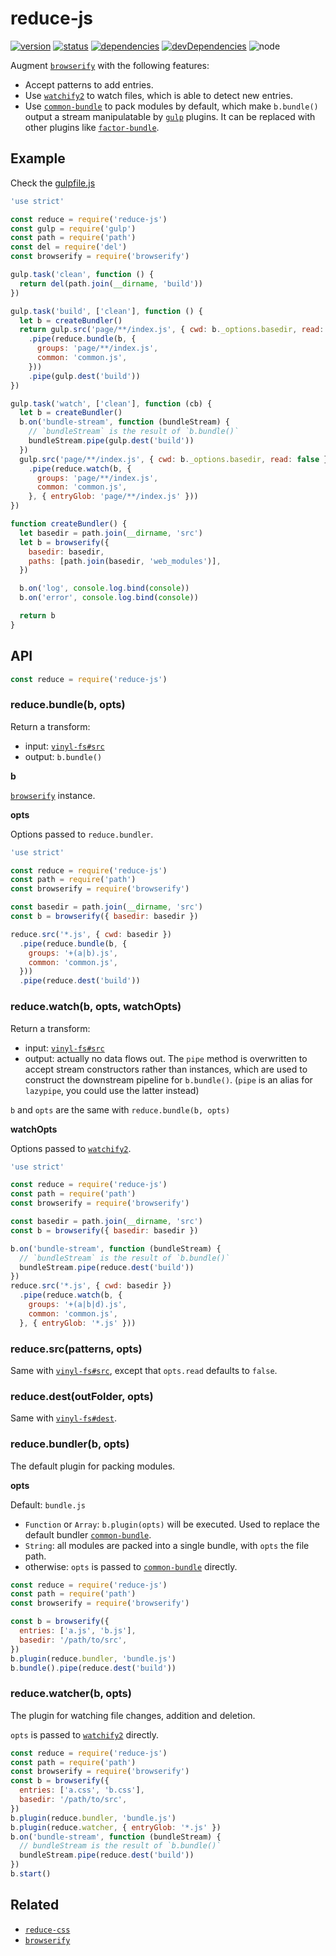 # reduce-js
[![version](https://img.shields.io/npm/v/reduce-js.svg)](https://www.npmjs.org/package/reduce-js)
[![status](https://travis-ci.org/reducejs/reduce-js.svg?branch=master)](https://travis-ci.org/reducejs/reduce-js)
[![dependencies](https://david-dm.org/reducejs/reduce-js.svg)](https://david-dm.org/reducejs/reduce-js)
[![devDependencies](https://david-dm.org/reducejs/reduce-js/dev-status.svg)](https://david-dm.org/reducejs/reduce-js#info=devDependencies)
![node](https://img.shields.io/node/v/common-bundle.svg)

Augment [`browserify`] with the following features:

* Accept patterns to add entries.
* Use [`watchify2`] to watch files, which is able to detect new entries.
* Use [`common-bundle`] to pack modules by default,
  which make `b.bundle()` output a stream manipulatable by [`gulp`] plugins.
  It can be replaced with other plugins like [`factor-bundle`].

## Example
Check the [gulpfile.js](example/multiple-bundles/gulpfile.js)

```js
'use strict'

const reduce = require('reduce-js')
const gulp = require('gulp')
const path = require('path')
const del = require('del')
const browserify = require('browserify')

gulp.task('clean', function () {
  return del(path.join(__dirname, 'build'))
})

gulp.task('build', ['clean'], function () {
  let b = createBundler()
  return gulp.src('page/**/index.js', { cwd: b._options.basedir, read: false })
    .pipe(reduce.bundle(b, {
      groups: 'page/**/index.js',
      common: 'common.js',
    }))
    .pipe(gulp.dest('build'))
})

gulp.task('watch', ['clean'], function (cb) {
  let b = createBundler()
  b.on('bundle-stream', function (bundleStream) {
    // `bundleStream` is the result of `b.bundle()`
    bundleStream.pipe(gulp.dest('build'))
  })
  gulp.src('page/**/index.js', { cwd: b._options.basedir, read: false })
    .pipe(reduce.watch(b, {
      groups: 'page/**/index.js',
      common: 'common.js',
    }, { entryGlob: 'page/**/index.js' }))
})

function createBundler() {
  let basedir = path.join(__dirname, 'src')
  let b = browserify({
    basedir: basedir,
    paths: [path.join(basedir, 'web_modules')],
  })

  b.on('log', console.log.bind(console))
  b.on('error', console.log.bind(console))

  return b
}

```

## API

```javascript
const reduce = require('reduce-js')

```

### reduce.bundle(b, opts)
Return a transform:
* input: [`vinyl-fs#src`]
* output: `b.bundle()`

**b**

[`browserify`] instance.

**opts**

Options passed to `reduce.bundler`.


```javascript
'use strict'

const reduce = require('reduce-js')
const path = require('path')
const browserify = require('browserify')

const basedir = path.join(__dirname, 'src')
const b = browserify({ basedir: basedir })

reduce.src('*.js', { cwd: basedir })
  .pipe(reduce.bundle(b, {
    groups: '+(a|b).js',
    common: 'common.js',
  }))
  .pipe(reduce.dest('build'))

```

### reduce.watch(b, opts, watchOpts)
Return a transform:
* input: [`vinyl-fs#src`]
* output: actually no data flows out.
  The `pipe` method is overwritten to accept stream constructors rather than instances,
  which are used to construct the downstream pipeline for `b.bundle()`.
  (`pipe` is an alias for `lazypipe`, you could use the latter instead)

`b` and `opts` are the same with `reduce.bundle(b, opts)`

**watchOpts**

Options passed to [`watchify2`].


```javascript
'use strict'

const reduce = require('reduce-js')
const path = require('path')
const browserify = require('browserify')

const basedir = path.join(__dirname, 'src')
const b = browserify({ basedir: basedir })

b.on('bundle-stream', function (bundleStream) {
  // `bundleStream` is the result of `b.bundle()`
  bundleStream.pipe(reduce.dest('build'))
})
reduce.src('*.js', { cwd: basedir })
  .pipe(reduce.watch(b, {
    groups: '+(a|b|d).js',
    common: 'common.js',
  }, { entryGlob: '*.js' }))

```

### reduce.src(patterns, opts)
Same with [`vinyl-fs#src`], except that `opts.read` defaults to `false`.

### reduce.dest(outFolder, opts)
Same with [`vinyl-fs#dest`].

### reduce.bundler(b, opts)
The default plugin for packing modules.

**opts**

Default: `bundle.js`

* `Function` or `Array`: `b.plugin(opts)` will be executed. Used to replace the default bundler [`common-bundle`].
* `String`: all modules are packed into a single bundle, with `opts` the file path.
* otherwise: `opts` is passed to [`common-bundle`] directly.

```js
const reduce = require('reduce-js')
const path = require('path')
const browserify = require('browserify')

const b = browserify({
  entries: ['a.js', 'b.js'],
  basedir: '/path/to/src',
})
b.plugin(reduce.bundler, 'bundle.js')
b.bundle().pipe(reduce.dest('build'))

```

### reduce.watcher(b, opts)
The plugin for watching file changes, addition and deletion.

`opts` is passed to [`watchify2`] directly.

```js
const reduce = require('reduce-js')
const path = require('path')
const browserify = require('browserify')
const b = browserify({
  entries: ['a.css', 'b.css'],
  basedir: '/path/to/src',
})
b.plugin(reduce.bundler, 'bundle.js')
b.plugin(reduce.watcher, { entryGlob: '*.js' })
b.on('bundle-stream', function (bundleStream) {
  // bundleStream is the result of `b.bundle()`
  bundleStream.pipe(reduce.dest('build'))
})
b.start()

```

## Related

* [`reduce-css`]
* [`browserify`]


[`reduce-css`]: https://github.com/reducejs/reduce-css
[`browserify`]: https://www.npmjs.com/package/browserify
[`factor-bundle`]: https://www.npmjs.com/package/factor-bundle
[`common-bundle`]: https://www.npmjs.com/package/common-bundle
[`gulp`]: https://www.npmjs.com/package/gulp
[`watchify`]: https://github.com/substack/watchify
[`watchify2`]: https://github.com/reducejs/watchify2
[`vinyl-fs#src`]: https://github.com/gulpjs/vinyl-fs#srcglobs-options
[`vinyl-fs#dest`]: https://github.com/gulpjs/vinyl-fs#destfolder-options

